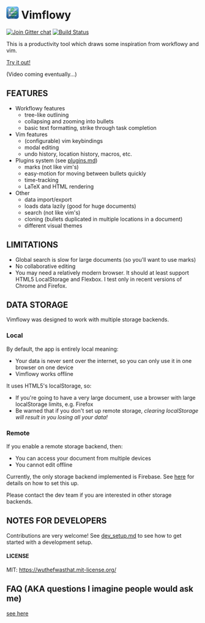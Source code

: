 # ![Vimflowy](/static/images/vimflowy-32.png?raw=true) Vimflowy

[![Join Gitter chat](https://badges.gitter.im/WuTheFWasThat/vimflowy.svg)](https://gitter.im/WuTheFWasThat/vimflowy)
[![Build Status](https://travis-ci.org/WuTheFWasThat/vimflowy.svg?branch=master)](https://travis-ci.org/WuTheFWasThat/vimflowy?branch=master)

This is a productivity tool which draws some inspiration from workflowy and vim.

[Try it out!](https://vimflowy.bitballoon.com)

(Video coming eventually...)

## FEATURES

- Workflowy features
  - tree-like outlining
  - collapsing and zooming into bullets
  - basic text formatting, strike through task completion
- Vim features
  - (configurable) vim keybindings
  - modal editing
  - undo history, location history, macros, etc.
- Plugins system (see [plugins.md](docs/plugins.md))
  - marks (not like vim's)
  - easy-motion for moving between bullets quickly
  - time-tracking
  - LaTeX and HTML rendering
- Other
  - data import/export
  - loads data lazily (good for huge documents)
  - search (not like vim's)
  - cloning (bullets duplicated in multiple locations in a document)
  - different visual themes

## LIMITATIONS

- Global search is slow for large documents (so you'll want to use marks)
- No collaborative editing
- You may need a relatively modern browser.  It should at least support HTML5 LocalStorage and Flexbox.  I test only in recent versions of Chrome and Firefox.

## DATA STORAGE

Vimflowy was designed to work with multiple storage backends.

### Local

By default, the app is entirely local meaning:
- Your data is never sent over the internet, so you can only use it in one browser on one device
- Vimflowy works offline

It uses HTML5's localStorage, so:
- If you're going to have a very large document, use a browser with large localStorage limits, e.g. Firefox
- Be warned that if you don't set up remote storage, *clearing localStorage will result in you losing all your data!*

### Remote

If you enable a remote storage backend, then:
- You can access your document from multiple devices
- You cannot edit offline

Currently, the only storage backend implemented is Firebase.
See [here](docs/storage/Firebase.md) for details on how to set this up.

Please contact the dev team if you are interested in other storage backends.

## NOTES FOR DEVELOPERS

Contributions are very welcome!
See [dev_setup.md](docs/dev_setup.md) to see how to get started with a development setup.

#### LICENSE

MIT: https://wuthefwasthat.mit-license.org/

## FAQ (AKA questions I imagine people would ask me)

[see here](docs/FAQ.md)
